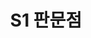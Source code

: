 ---
lastmod: 2021-11-12
title: S1 판문점
weight: 
type: page
components: 
  - "https://r2.ccwps.org/resize/R2-Scanned000016.jpg"
description: "R2-Series 1 판문점"
---